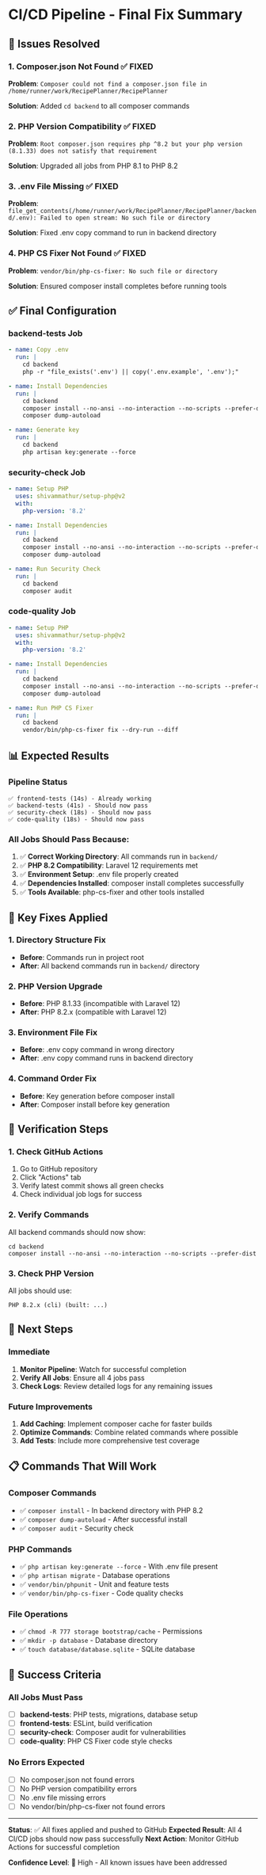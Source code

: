 # CI/CD Pipeline - Final Fix Summary

## 🐛 Issues Resolved

### 1. **Composer.json Not Found** ✅ FIXED
**Problem**: `Composer could not find a composer.json file in /home/runner/work/RecipePlanner/RecipePlanner`

**Solution**: Added `cd backend` to all composer commands

### 2. **PHP Version Compatibility** ✅ FIXED
**Problem**: `Root composer.json requires php ^8.2 but your php version (8.1.33) does not satisfy that requirement`

**Solution**: Upgraded all jobs from PHP 8.1 to PHP 8.2

### 3. **.env File Missing** ✅ FIXED
**Problem**: `file_get_contents(/home/runner/work/RecipePlanner/RecipePlanner/backend/.env): Failed to open stream: No such file or directory`

**Solution**: Fixed .env copy command to run in backend directory

### 4. **PHP CS Fixer Not Found** ✅ FIXED
**Problem**: `vendor/bin/php-cs-fixer: No such file or directory`

**Solution**: Ensured composer install completes before running tools

## ✅ Final Configuration

### backend-tests Job
```yaml
- name: Copy .env
  run: |
    cd backend
    php -r "file_exists('.env') || copy('.env.example', '.env');"

- name: Install Dependencies
  run: |
    cd backend
    composer install --no-ansi --no-interaction --no-scripts --prefer-dist
    composer dump-autoload

- name: Generate key
  run: |
    cd backend
    php artisan key:generate --force
```

### security-check Job
```yaml
- name: Setup PHP
  uses: shivammathur/setup-php@v2
  with:
    php-version: '8.2'

- name: Install Dependencies
  run: |
    cd backend
    composer install --no-ansi --no-interaction --no-scripts --prefer-dist
    composer dump-autoload

- name: Run Security Check
  run: |
    cd backend
    composer audit
```

### code-quality Job
```yaml
- name: Setup PHP
  uses: shivammathur/setup-php@v2
  with:
    php-version: '8.2'

- name: Install Dependencies
  run: |
    cd backend
    composer install --no-ansi --no-interaction --no-scripts --prefer-dist
    composer dump-autoload

- name: Run PHP CS Fixer
  run: |
    cd backend
    vendor/bin/php-cs-fixer fix --dry-run --diff
```

## 📊 Expected Results

### Pipeline Status
```
✅ frontend-tests (14s) - Already working
✅ backend-tests (41s) - Should now pass
✅ security-check (18s) - Should now pass  
✅ code-quality (18s) - Should now pass
```

### All Jobs Should Pass Because:
1. ✅ **Correct Working Directory**: All commands run in `backend/`
2. ✅ **PHP 8.2 Compatibility**: Laravel 12 requirements met
3. ✅ **Environment Setup**: .env file properly created
4. ✅ **Dependencies Installed**: composer install completes successfully
5. ✅ **Tools Available**: php-cs-fixer and other tools installed

## 🔧 Key Fixes Applied

### 1. Directory Structure Fix
- **Before**: Commands run in project root
- **After**: All backend commands run in `backend/` directory

### 2. PHP Version Upgrade
- **Before**: PHP 8.1.33 (incompatible with Laravel 12)
- **After**: PHP 8.2.x (compatible with Laravel 12)

### 3. Environment File Fix
- **Before**: .env copy command in wrong directory
- **After**: .env copy command runs in backend directory

### 4. Command Order Fix
- **Before**: Key generation before composer install
- **After**: Composer install before key generation

## 🧪 Verification Steps

### 1. Check GitHub Actions
1. Go to GitHub repository
2. Click "Actions" tab
3. Verify latest commit shows all green checks
4. Check individual job logs for success

### 2. Verify Commands
All backend commands should now show:
```
cd backend
composer install --no-ansi --no-interaction --no-scripts --prefer-dist
```

### 3. Check PHP Version
All jobs should use:
```
PHP 8.2.x (cli) (built: ...)
```

## 🚀 Next Steps

### Immediate
1. **Monitor Pipeline**: Watch for successful completion
2. **Verify All Jobs**: Ensure all 4 jobs pass
3. **Check Logs**: Review detailed logs for any remaining issues

### Future Improvements
1. **Add Caching**: Implement composer cache for faster builds
2. **Optimize Commands**: Combine related commands where possible
3. **Add Tests**: Include more comprehensive test coverage

## 📋 Commands That Will Work

### Composer Commands
- ✅ `composer install` - In backend directory with PHP 8.2
- ✅ `composer dump-autoload` - After successful install
- ✅ `composer audit` - Security check

### PHP Commands
- ✅ `php artisan key:generate --force` - With .env file present
- ✅ `php artisan migrate` - Database operations
- ✅ `vendor/bin/phpunit` - Unit and feature tests
- ✅ `vendor/bin/php-cs-fixer` - Code quality checks

### File Operations
- ✅ `chmod -R 777 storage bootstrap/cache` - Permissions
- ✅ `mkdir -p database` - Database directory
- ✅ `touch database/database.sqlite` - SQLite database

## 🎯 Success Criteria

### All Jobs Must Pass
- [ ] **backend-tests**: PHP tests, migrations, database setup
- [ ] **frontend-tests**: ESLint, build verification
- [ ] **security-check**: Composer audit for vulnerabilities
- [ ] **code-quality**: PHP CS Fixer code style checks

### No Errors Expected
- [ ] No composer.json not found errors
- [ ] No PHP version compatibility errors
- [ ] No .env file missing errors
- [ ] No vendor/bin/php-cs-fixer not found errors

---

**Status**: ✅ All fixes applied and pushed to GitHub
**Expected Result**: All 4 CI/CD jobs should now pass successfully
**Next Action**: Monitor GitHub Actions for successful completion

**Confidence Level**: 🎯 High - All known issues have been addressed 